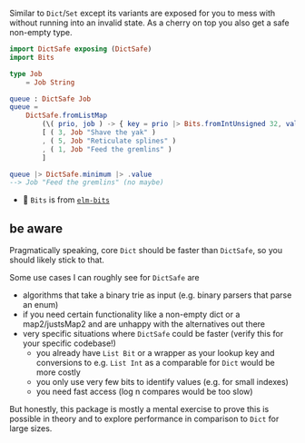 Similar to `Dict`/`Set` except its variants are exposed for you to mess with
without running into an invalid state.
As a cherry on top you also get a safe non-empty type.

```elm
import DictSafe exposing (DictSafe)
import Bits

type Job
    = Job String

queue : DictSafe Job
queue =
    DictSafe.fromListMap
        (\( prio, job ) -> { key = prio |> Bits.fromIntUnsigned 32, value = job })
        [ ( 3, Job "Shave the yak" )
        , ( 5, Job "Reticulate splines" )
        , ( 1, Job "Feed the gremlins" )
        ]

queue |> DictSafe.minimum |> .value
--> Job "Feed the gremlins" (no maybe)
```
  - 🧩 `Bits` is from [`elm-bits`](https://dark.elm.dmy.fr/packages/lue-bird/elm-bits/latest/)

## be aware

Pragmatically speaking, core `Dict` should be faster than `DictSafe`,
so you should likely stick to that.

Some use cases I can roughly see for `DictSafe` are
  - algorithms that take a binary trie as input (e.g. binary parsers that parse an enum)
  - if you need certain functionality like a non-empty dict or a map2/justsMap2 and are unhappy with the alternatives out there
  - very specific situations where `DictSafe` could be faster (verify this for your specific codebase!)
    - you already have `List Bit` or a wrapper as your lookup key and conversions to e.g. `List Int` as a comparable for `Dict` would be more costly
    - you only use very few bits to identify values (e.g. for small indexes)
    - you need fast access (log n compares would be too slow)

But honestly, this package is mostly a mental exercise to prove this is possible in theory
and to explore performance in comparison to `Dict` for large sizes.
